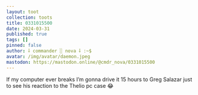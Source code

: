 ```yaml
---
layout: toot
collection: toots
title: 0331015500
date: 2024-03-31
published: true
tags: []
pinned: false
author: ⸸ commander ░ nova ⸸ :~$
avatar: /img/avatar/daemon.jpeg
mastodon: https://mastodon.online/@cmdr_nova/0331015500
---
```


If my computer ever breaks I’m gonna drive it 15 hours to Greg Salazar just to see his reaction to the Thelio pc case 😂
